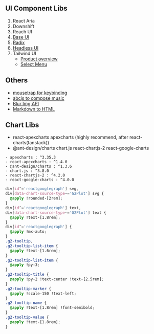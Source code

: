 ## UI Component Libs

1. React Aria
2. Downshift
3. Reach UI
4. [Base UI](https://mui.com/base-ui/react-autocomplete/)
5. [Radix](https://www.radix-ui.com/docs/primitives/components/popover)
6. [Headless UI](https://headlessui.com/react/listbox)
7. Tailwind UI
   - [Product overview](https://tailwindui.com/components/ecommerce/components/product-overviews)
   - [Select Menu](https://tailwindui.com/components/application-ui/forms/select-menus)

## Others

- [mousetrap for keybinding](https://github.com/ccampbell/mousetrap)
- [abcjs to compose music](https://www.abcjs.net/#how)
- [Blur Img API](https://studio.pixelixe.com/api/blur/v1)
- [Markdown to HTML](https://www.devextent.com/convert-markdown-to-html-nodejs/)

## Chart Libs

- react-apexcharts apexcharts (highly recommend, after react-charts(tanstack))
- @ant-design/charts chart.js react-chartjs-2 react-google-charts

```
- apexcharts : ^3.35.3
- react-apexcharts : ^1.4.0
- @ant-design/charts : ^1.3.6
- chart.js : ^3.8.0
- react-chartjs-2 : ^4.2.0
- react-google-charts : ^4.0.0
```

```css
div[id^='reactgooglegraph'] svg,
div[data-chart-source-type~='G2Plot'] svg {
  @apply !rounded-[2rem];
}
div[id^='reactgooglegraph'] text,
div[data-chart-source-type~='G2Plot'] text {
  @apply !text-[1.8rem];
}
div[id^='reactgooglegraph'] {
  @apply !mx-auto;
}
.g2-tooltip,
.g2-tooltip-list-item {
  @apply !text-[1.6rem];
}
.g2-tooltip-list-item {
  @apply !py-3;
}
.g2-tooltip-title {
  @apply !py-2 !text-center !text-[2.5rem];
}
.g2-tooltip-marker {
  @apply !scale-150 !text-left;
}
.g2-tooltip-name {
  @apply !text-[1.8rem] !font-semibold;
}
.g2-tooltip-value {
  @apply !text-[1.8rem];
}
```
